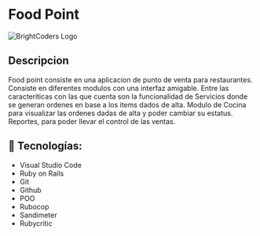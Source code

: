 
# Food Point

![BrightCoders Logo](img/home.png)

## Descripcion

Food point consiste en una aplicacion de punto de venta para restaurantes. Consiste en diferentes modulos con una interfaz amigable. Entre las caracteriticas con las que cuenta son la funcionalidad de Servicios donde se generan ordenes en base a los items dados de alta. Modulo de Cocina para visualizar las ordenes dadas de alta y poder cambiar su estatus. Reportes, para poder llevar el control de las ventas.

## :iphone: Tecnologías:
- Visual Studio Code
- Ruby on Rails
- Git
- Github
- POO
- Rubocop
- Sandimeter
- Rubycritic
